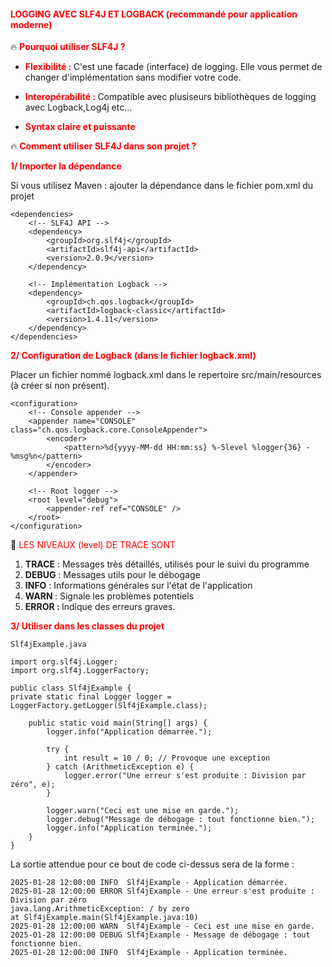 #### <font color=red>LOGGING AVEC SLF4J ET LOGBACK (recommandé pour application moderne) </font>


🔥<font color=red> <b>Pourquoi utiliser SLF4J ? </b></font>

* <b><font color=red> Flexibilité : </font></b> C'est une facade (interface) de logging. Elle vous permet de changer
d'implémentation sans modifier votre code.

* <b><font color=red>Interopérabilité : </font></b> Compatible avec plusiseurs bibliothèques de logging avec Logback,Log4j etc...

* <b><font color=red>Syntax claire et puissante </font> </b> 



🔥<font color=red> <b>Comment utiliser SLF4J dans son projet ? </b></font>

<b><font color=red>1/ Importer la dépendance </font></b>

Si vous utilisez Maven : ajouter la dépendance dans le fichier pom.xml du projet 

    <dependencies>
        <!-- SLF4J API -->
        <dependency>
            <groupId>org.slf4j</groupId>
            <artifactId>slf4j-api</artifactId>
            <version>2.0.9</version>
        </dependency>

        <!-- Implémentation Logback -->
        <dependency>
            <groupId>ch.qos.logback</groupId>
            <artifactId>logback-classic</artifactId>
            <version>1.4.11</version>
        </dependency>
    </dependencies>




<b><font color=red>2/ Configuration de Logback (dans le fichier logback.xml) </font></b>

Placer un fichier nommé logback.xml dans le repertoire src/main/resources (à créer si non présent).

    <configuration>
        <!-- Console appender -->
        <appender name="CONSOLE" class="ch.qos.logback.core.ConsoleAppender">
            <encoder>
                <pattern>%d{yyyy-MM-dd HH:mm:ss} %-5level %logger{36} - %msg%n</pattern>
            </encoder>
        </appender>
    
        <!-- Root logger -->
        <root level="debug">
            <appender-ref ref="CONSOLE" />
        </root>
    </configuration>


🚀 <font color=red>LES NIVEAUX (level) DE TRACE SONT </font>

1. <b>TRACE</b> : Messages très détaillés, utilisés pour le suivi du programme
2. <b>DEBUG</b> : Messages utils pour le débogage 
3. <b>INFO</b> : Informations générales sur l'état de l'application  
4. <b>WARN </b> : Signale les problèmes potentiels
5. <b>ERROR : </b> Indique des erreurs graves.

<b><font color=red>3/ Utiliser dans les classes du projet </font></b>


    Slf4jExample.java

    import org.slf4j.Logger;
    import org.slf4j.LoggerFactory;

    public class Slf4jExample {
    private static final Logger logger = LoggerFactory.getLogger(Slf4jExample.class);

        public static void main(String[] args) {
            logger.info("Application démarrée.");
    
            try {
                int result = 10 / 0; // Provoque une exception
            } catch (ArithmeticException e) {
                logger.error("Une erreur s'est produite : Division par zéro", e);
            }
    
            logger.warn("Ceci est une mise en garde.");
            logger.debug("Message de débogage : tout fonctionne bien.");
            logger.info("Application terminée.");
        }
    }

La sortie attendue pour ce bout de code ci-dessus sera de la forme : 

    2025-01-28 12:00:00 INFO  Slf4jExample - Application démarrée.
    2025-01-28 12:00:00 ERROR Slf4jExample - Une erreur s'est produite : Division par zéro
    java.lang.ArithmeticException: / by zero
    at Slf4jExample.main(Slf4jExample.java:10)
    2025-01-28 12:00:00 WARN  Slf4jExample - Ceci est une mise en garde.
    2025-01-28 12:00:00 DEBUG Slf4jExample - Message de débogage : tout fonctionne bien.
    2025-01-28 12:00:00 INFO  Slf4jExample - Application terminée.


